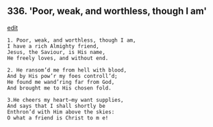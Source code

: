 
## 336.  'Poor, weak, and worthless, though I am'
[edit](https://docs.google.com/document/d/1wuwzm8yojIrySbTF9IDjl%2DbIAsK7Q3se/edit?mode=html)



    1. Poor, weak, and worthless, though I am,
    I have a rich Almighty friend,
    Jesus, the Saviour, is His name,
    He freely loves, and without end.

    2. He ransom’d me from hell with blood,
    And by His pow’r my foes controll’d; 
    He found me wand’ring far from God,
    And brought me to His chosen fold.

    3.He cheers my heart—my want supplies, 
    And says that I shall shortly be 
    Enthron’d with Him above the skies:
    O what a friend is Christ to m e!
